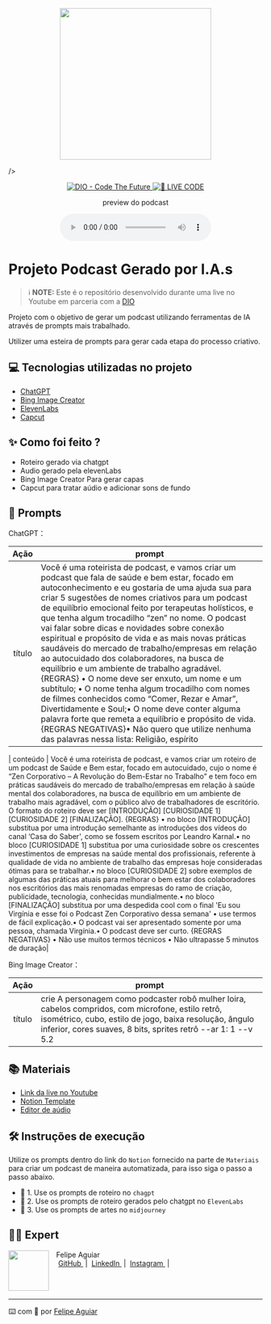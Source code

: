 <p align="center">
<img width="300" src=".github/assets/ROBO MULHER LOIRA PODCASTER.JFIF">
    
/>
</p>

<p align="center">
<a href="https://dio.me/">
    <img 
        src="https://img.shields.io/badge/DIO-Code_The_Future-28DA77?logo=youtube" 
        alt="DIO - Code The Future">
</a>
<a href="https://dio.me/">
<img 
    src="https://img.shields.io/badge/🔴_LIVE_CODE-FF5E72" 
    alt="🔴 LIVE CODE">
</a>
</p>

<p align="center">
    preview do podcast
</p>

<div align="center">
    <audio src="output/podcast_editado.MP3" controls title="Podcast editado"></audio>
</div>

# Projeto Podcast Gerado por I.A.s


 > ℹ️ **NOTE:** Este é o repositório desenvolvido durante uma live no Youtube em parceria com a [DIO](https://dio.me)

Projeto com o objetivo de gerar um podcast utilizando ferramentas de IA através de prompts mais trabalhado.

Utilizer uma esteira de prompts para gerar cada etapa do processo criativo.

## 💻 Tecnologias utilizadas no projeto

- [ChatGPT](https://chat.openai.com/) 
- [Bing Image Creator](https://www.bing.com/images/create)
- [ElevenLabs](https://beta.elevenlabs.io/)
- [Capcut](https://www.capcut.com/pt-br/)

## ✨ Como foi feito ?

- Roteiro gerado via chatgpt
- Audio gerado pela elevenLabs
- Bing Image Creator Para gerar capas
- Capcut para tratar aúdio e adicionar sons de fundo

## 🧠 Prompts


ChatGPT：

|   Ação   | prompt                                                                                                                                                                                                                                                                         |
| :------: | ------------------------------------------------------------------------------------------------------------------------------------------------------------------------------------------------------------------------------------------------------------------------------ |
|  título  | Você é uma roteirista de podcast, e vamos criar um podcast que fala de saúde e bem estar, focado em autoconhecimento e eu gostaria de uma ajuda sua para criar 5 sugestões de nomes criativos para um podcast de equilíbrio emocional feito por terapeutas holísticos, e que tenha algum trocadilho “zen” no nome. O podcast vai falar sobre dicas e novidades sobre conexão espiritual e propósito de vida e as mais novas práticas saudáveis do mercado de trabalho/empresas em relação ao autocuidado dos colaboradores, na busca de equilíbrio e um ambiente de trabalho agradável. {REGRAS} •	O nome deve ser enxuto, um nome e um subtítulo; •	O nome tenha algum trocadilho com nomes de filmes conhecidos como “Comer, Rezar e Amar”, Divertidamente e Soul;• O nome deve conter alguma palavra forte que remeta a equilíbrio e propósito de vida. {REGRAS NEGATIVAS}•	Não quero que utilize nenhuma das palavras nessa lista: Religião, espírito|
	
| conteúdo | Você é uma roteirista de podcast, e vamos criar um roteiro de um podcast de Saúde e Bem estar, focado em autocuidado, cujo o nome é  “Zen Corporativo – A Revolução do Bem-Estar no Trabalho” e tem foco em práticas saudáveis do mercado de trabalho/empresas em relação à saúde mental dos colaboradores, na busca de equilíbrio em um ambiente de trabalho mais agradável, com o público alvo de trabalhadores de escritório. O formato do roteiro deve ser [INTRODUÇÃO] [CURIOSIDADE 1] [CURIOSIDADE 2] [FINALIZAÇÃO]. {REGRAS}
•	no bloco [INTRODUÇÃO] substitua por uma introdução semelhante as introduções dos vídeos do canal ‘Casa do Saber', como se fossem escritos por Leandro Karnal.•	no bloco [CURIOSIDADE 1] substitua por uma curiosidade sobre os crescentes investimentos de empresas na saúde mental dos profissionais, referente à qualidade de vida no ambiente de trabalho das empresas hoje consideradas ótimas para se trabalhar.•	no bloco [CURIOSIDADE 2] sobre exemplos de algumas das práticas atuais para melhorar o bem estar dos colaboradores nos escritórios das mais renomadas empresas do ramo de criação, publicidade, tecnologia, conhecidas mundialmente.•	no bloco [FINALIZAÇÃO] substitua por uma despedida cool com o final 'Eu sou Virgínia e esse foi o Podcast Zen Corporativo dessa semana'
•	use termos de fácil explicação.•	O podcast vai ser apresentado somente por uma pessoa, chamada Virgínia.•	O podcast deve ser curto. {REGRAS NEGATIVAS} •	Não use muitos termos técnicos •	Não ultrapasse 5 minutos de duração|


Bing Image Creator：

|  Ação  | prompt                                                                                 |
| :----: | -------------------------------------------------------------------------------------- |
| título | crie A personagem como podcaster robô mulher loira, cabelos compridos, com microfone, estilo retrô, isométrico, cubo, estilo de jogo, baixa resolução, ângulo inferior, cores suaves, 8 bits, sprites retrô --ar 1: 1 --v 5.2|



## 📚 Materiais

- [Link da live no Youtube](https://www.youtube.com)
- [Notion Template](https://helpful-jump-17b.notion.site/PAS-Podcast-AI-Studio-210489e15d7a4a73b743bb159e45d06f?pvs=4)
- [Editor de aúdio](https://www.capcut.com/editor?from_page=landing_page&__action_from=picture_V%C3%ADdeos%20profissionais%20em%20minutos,%20n%C3%A3o%20em%20horas.)


## 🛠️ Instruções de execução

Utilize os prompts dentro do link do `Notion` fornecido na parte de `Materiais` para criar um podcast de maneira automatizada, para isso siga o passo a passo abaixo.

- 🤖 1. Use os prompts de roteiro no `chagpt`
- 🤖 2. Use os prompts de roteiro gerados pelo chatgpt no  `ElevenLabs`
- 🤖 3. Use os prompts de artes no `midjourney`

## 👨‍💻 Expert

<p>
    <img 
      align=left 
      margin=10 
      width=80 
      src="https://avatars.githubusercontent.com/u/37452836?v=4"
    />
    <p>&nbsp&nbsp&nbspFelipe Aguiar<br>
    &nbsp&nbsp&nbsp
    <a 
        href="https://github.com/felipeAguiarCode">
        GitHub
    </a>
    &nbsp;|&nbsp;
    <a 
        href="www.linkedin.com/in/felipe-exe">
        LinkedIn
    </a>
    &nbsp;|&nbsp;
    <a 
        href="https://www.instagram.com/felipeaguiar.exe/">
        Instagram
    </a>
    &nbsp;|&nbsp;</p>
</p>
<br/><br/>
<p>

---

⌨️ com 💜 por [Felipe Aguiar](https://github.com/felipeAguiarCode)
